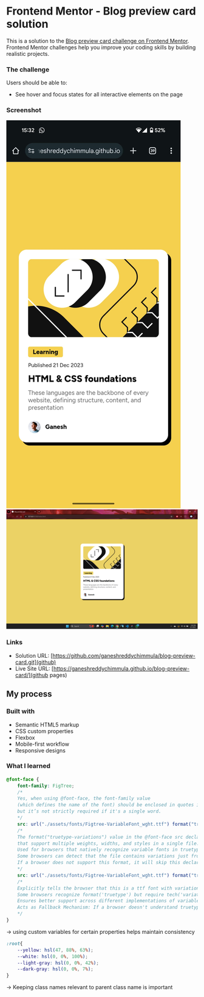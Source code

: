 # Frontend Mentor - Blog preview card solution

This is a solution to the [Blog preview card challenge on Frontend Mentor](https://www.frontendmentor.io/challenges/blog-preview-card-ckPaj01IcS). Frontend Mentor challenges help you improve your coding skills by building realistic projects. 


### The challenge

Users should be able to:

- See hover and focus states for all interactive elements on the page

### Screenshot

![mobile screenshot](./Screenshots/mobile%20screenshot.jpg)
![computer screenshot](./Screenshots/Screenshot%20(8).png)
### Links

- Solution URL: [https://github.com/ganeshreddychimmula/blog-preview-card.git](github)
- Live Site URL: [https://ganeshreddychimmula.github.io/blog-preview-card/](github pages)

## My process

### Built with

- Semantic HTML5 markup
- CSS custom properties
- Flexbox
- Mobile-first workflow
- Responsive designs


### What I learned

```css
@font-face {
    font-family: FigTree;
    /*
    Yes, when using @font-face, the font-family value 
    (which defines the name of the font) should be enclosed in quotes if it contains multiple words, 
    but it’s not strictly required if it's a single word.
    */
    src: url("./assets/fonts/Figtree-VariableFont_wght.ttf") format("truetype-variations");
    /*
    The format("truetype-variations") value in the @font-face src declaration is used for variable TrueType fonts (TTF) 
    that support multiple weights, widths, and styles in a single file.
    Used for browsers that natively recognize variable fonts in truetype format.
    Some browsers can detect that the file contains variations just from truetype-variations.
    If a browser does not support this format, it will skip this declaration
    */
    src: url("./assets/fonts/Figtree-VariableFont_wght.ttf") format("truetype") tech("variations")
    /*
    Explicitly tells the browser that this is a ttf font with variations.
    Some browsers recognize format('truetype') but require tech('variations') to enable variable font features.
    Ensures better support across different implementations of variable fonts.
    Acts as Fallback Mechanism: If a browser doesn't understand truetype-variations, it might still process truetype with tech('variations').
    */
}
```

-> using custom variables for certain properties helps maintain consistency
```css
:root{
    --yellow: hsl(47, 88%, 63%);
    --white: hsl(0, 0%, 100%);
    --light-gray: hsl(0, 0%, 42%);
    --dark-gray: hsl(0, 0%, 7%);
}

```


-> Keeping class names relevant to parent class name is important
